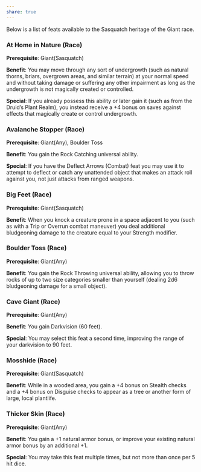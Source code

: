 ```yaml
---
share: true
---
```


Below is a list of feats available to the Sasquatch heritage of the Giant race.

<h3><span><p>At Home in Nature (Race)</p></span></h3><p><span><p><b>Prerequisite</b>:    Giant(Sasquatch)<br></p></span></p><p><span><p><b>Benefit</b>:    You may move through any sort of undergrowth (such as natural thorns, briars, overgrown areas, and similar terrain) at your normal speed and without taking damage or suffering any other impairment as long as the undergrowth is not magically created or controlled.<br></p></span></p><p><span><p><b>Special</b>:    If you already possess this ability or later gain it (such as from the Druid’s Plant Realm), you instead receive a +4 bonus on saves against effects that magically create or control undergrowth.<br></p></span></p><h3><span><p>Avalanche Stopper (Race)</p></span></h3><p><span><p><b>Prerequisite</b>:    Giant(Any), Boulder Toss<br></p></span></p><p><span><p><b>Benefit</b>:    You gain the Rock Catching universal ability.<br></p></span></p><p><span><p><b>Special</b>:    If you have the Deflect Arrows (Combat) feat you may use it to attempt to deflect or catch any unattended object that makes an attack roll against you, not just attacks from ranged weapons.<br></p></span></p><h3><span><p>Big Feet (Race)</p></span></h3><p><span><p><b>Prerequisite</b>:    Giant(Sasquatch)<br></p></span></p><p><span><p><b>Benefit</b>:    When you knock a creature prone in a space adjacent to you (such as with a Trip or Overrun combat maneuver) you deal additional bludgeoning damage to the creature equal to your Strength modifier.<br></p></span></p><h3><span><p>Boulder Toss (Race)</p></span></h3><p><span><p><b>Prerequisite</b>:    Giant(Any)<br></p></span></p><p><span><p><b>Benefit</b>:    You gain the Rock Throwing universal ability, allowing you to throw rocks of up to two size categories smaller than yourself (dealing 2d6 bludgeoning damage for a small object).<br></p></span></p><h3><span><p>Cave Giant (Race)</p></span></h3><p><span><p><b>Prerequisite</b>:    Giant(Any)<br></p></span></p><p><span><p><b>Benefit</b>:    You gain Darkvision (60 feet).<br></p></span></p><p><span><p><b>Special</b>:    You may select this feat a second time, improving the range of your darkvision to 90 feet.<br></p></span></p><h3><span><p>Mosshide (Race)</p></span></h3><p><span><p><b>Prerequisite</b>:    Giant(Sasquatch)<br></p></span></p><p><span><p><b>Benefit</b>:    While in a wooded area, you gain a +4 bonus on Stealth checks and a +4 bonus on Disguise checks to appear as a tree or another form of large, local plantlife.<br></p></span></p><h3><span><p>Thicker Skin (Race)</p></span></h3><p><span><p><b>Prerequisite</b>:    Giant(Any)<br></p></span></p><p><span><p><b>Benefit</b>:    You gain a +1 natural armor bonus, or improve your existing natural armor bonus by an additional +1.<br></p></span></p><p><span><p><b>Special</b>:    You may take this feat multiple times, but not more than once per 5 hit dice.<br></p></span></p>